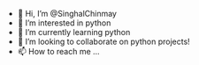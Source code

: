 - 👋 Hi, I’m @SinghalChinmay
- 👀 I’m interested in python
- 🌱 I’m currently learning python
- 💞️ I’m looking to collaborate on python projects!
- 📫 How to reach me ...

<!---
SinghalChinmay/SinghalChinmay is a ✨ special ✨ repository because its `README.md` (this file) appears on your GitHub profile.
You can click the Preview link to take a look at your changes.
--->
